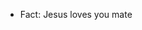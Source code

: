 
-  Fact: Jesus loves you mate

<!---
prashanth0044/prashanth0044 is a ✨ special ✨ repository because its `README.md` (this file) appears on your GitHub profile.
You can click the Preview link to take a look at your changes.
--->
